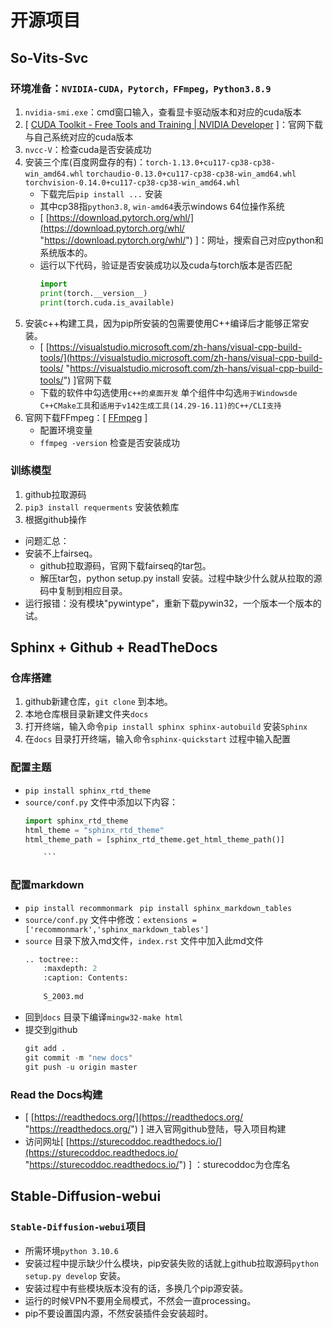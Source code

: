 # 开源项目
## So-Vits-Svc
### 环境准备：`NVIDIA-CUDA，Pytorch，FFmpeg，Python3.8.9`
1.  `nvidia-smi.exe`：cmd窗口输入，查看显卡驱动版本和对应的cuda版本
2.  \[ [CUDA Toolkit - Free Tools and Training | NVIDIA Developer](https://developer.nvidia.com/cuda-toolkit "CUDA Toolkit - Free Tools and Training | NVIDIA Developer") ]：官网下载与自己系统对应的cuda版本
3.  `nvcc-V`：检查cuda是否安装成功
4.  安装三个库(百度网盘存的有)：`torch-1.13.0+cu117-cp38-cp38-win_amd64.whl` `torchaudio-0.13.0+cu117-cp38-cp38-win_amd64.whl` `torchvision-0.14.0+cu117-cp38-cp38-win_amd64.whl`
    -   下载完后`pip install ...` 安装
    -   其中cp38指`python3.8`, `win-amd64`表示windows 64位操作系统
    -   \[ [https://download.pytorch.org/whl/](https://download.pytorch.org/whl/ "https://download.pytorch.org/whl/") ]：网址，搜索自己对应python和系统版本的。
    -   运行以下代码，验证是否安装成功以及cuda与torch版本是否匹配
        ```python
        import
        print(torch.__version__)
        print(torch.cuda.is_available)
        ```
5.  安装c++构建工具，因为pip所安装的包需要使用C++编译后才能够正常安装。
    -   \[ [https://visualstudio.microsoft.com/zh-hans/visual-cpp-build-tools/](https://visualstudio.microsoft.com/zh-hans/visual-cpp-build-tools/ "https://visualstudio.microsoft.com/zh-hans/visual-cpp-build-tools/") ]官网下载
    -   下载的软件中勾选使用`c++的桌面开发` 单个组件中勾选`用于Windowsde C++CMake工具`和`适用于v142生成工具(14.29-16.11)的C++/CLI支持`
6.  官网下载FFmpeg：\[ [FFmpeg](https://ffmpeg.org/ "FFmpeg") ]
    -   配置环境变量
    -   `ffmpeg -version` 检查是否安装成功
### 训练模型
1.  github拉取源码
2.  `pip3 install requerments` 安装依赖库
3.  根据github操作
-   问题汇总：
-   安装不上fairseq。
    -   github拉取源码，官网下载fairseq的tar包。
    -   解压tar包，python setup.py install 安装。过程中缺少什么就从拉取的源码中复制到相应目录。
-   运行报错：没有模块"pywintype"，重新下载pywin32，一个版本一个版本的试。
## Sphinx + Github + ReadTheDocs
### 仓库搭建
1.  github新建仓库，`git clone` 到本地。
2.  本地仓库根目录新建文件夹`docs`
3.  打开终端，输入命令`pip install sphinx sphinx-autobuild` 安装`Sphinx`
4.  在`docs` 目录打开终端，输入命令`sphinx-quickstart` 过程中输入配置
###  配置主题
-   `pip install sphinx_rtd_theme
    `
-   `source/conf.py` 文件中添加以下内容：
    ```python
    import sphinx_rtd_theme
    html_theme = "sphinx_rtd_theme"
    html_theme_path = [sphinx_rtd_theme.get_html_theme_path()]

        ```
###  配置markdown
-   `pip install recommonmark `     `pip install sphinx_markdown_tables`
-   `source/conf.py` 文件中修改：`extensions = ['recommonmark','sphinx_markdown_tables'] `
-   `source` 目录下放入md文件，`index.rst` 文件中加入此md文件
    ```python
    .. toctree::
        :maxdepth: 2
        :caption: Contents:
        
        S_2003.md

    ```
-   回到`docs` 目录下编译`mingw32-make html`&#x20;
-   提交到github
    ```python
    git add .
    git commit -m "new docs"
    git push -u origin master

    ```
###  Read the Docs构建
-   \[ [https://readthedocs.org/](https://readthedocs.org/ "https://readthedocs.org/") ] 进入官网github登陆，导入项目构建
-   访问网址\[ [https://sturecoddoc.readthedocs.io/](https://sturecoddoc.readthedocs.io/ "https://sturecoddoc.readthedocs.io/") ] ：sturecoddoc为仓库名

## Stable-Diffusion-webui
### `Stable-Diffusion-webui`项目
-   所需环境`python 3.10.6`
-   安装过程中提示缺少什么模块，pip安装失败的话就上github拉取源码`python setup.py develop` 安装。
-   安装过程中有些模块版本没有的话，多换几个pip源安装。
-   运行的时候VPN不要用全局模式，不然会一直processing。
-   pip不要设置国内源，不然安装插件会安装超时。
